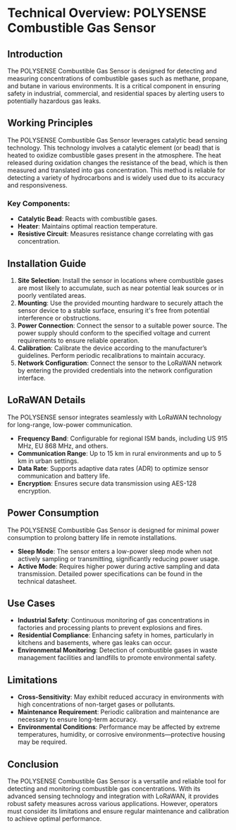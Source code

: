 # Technical Overview: POLYSENSE Combustible Gas Sensor

## Introduction
The POLYSENSE Combustible Gas Sensor is designed for detecting and measuring concentrations of combustible gases such as methane, propane, and butane in various environments. It is a critical component in ensuring safety in industrial, commercial, and residential spaces by alerting users to potentially hazardous gas leaks.

## Working Principles
The POLYSENSE Combustible Gas Sensor leverages catalytic bead sensing technology. This technology involves a catalytic element (or bead) that is heated to oxidize combustible gases present in the atmosphere. The heat released during oxidation changes the resistance of the bead, which is then measured and translated into gas concentration. This method is reliable for detecting a variety of hydrocarbons and is widely used due to its accuracy and responsiveness.

### Key Components:
- **Catalytic Bead**: Reacts with combustible gases.
- **Heater**: Maintains optimal reaction temperature.
- **Resistive Circuit**: Measures resistance change correlating with gas concentration.

## Installation Guide
1. **Site Selection**: Install the sensor in locations where combustible gases are most likely to accumulate, such as near potential leak sources or in poorly ventilated areas.
2. **Mounting**: Use the provided mounting hardware to securely attach the sensor device to a stable surface, ensuring it's free from potential interference or obstructions.
3. **Power Connection**: Connect the sensor to a suitable power source. The power supply should conform to the specified voltage and current requirements to ensure reliable operation.
4. **Calibration**: Calibrate the device according to the manufacturer’s guidelines. Perform periodic recalibrations to maintain accuracy.
5. **Network Configuration**: Connect the sensor to the LoRaWAN network by entering the provided credentials into the network configuration interface.

## LoRaWAN Details
The POLYSENSE sensor integrates seamlessly with LoRaWAN technology for long-range, low-power communication.

- **Frequency Band**: Configurable for regional ISM bands, including US 915 MHz, EU 868 MHz, and others.
- **Communication Range**: Up to 15 km in rural environments and up to 5 km in urban settings.
- **Data Rate**: Supports adaptive data rates (ADR) to optimize sensor communication and battery life.
- **Encryption**: Ensures secure data transmission using AES-128 encryption.

## Power Consumption
The POLYSENSE Combustible Gas Sensor is designed for minimal power consumption to prolong battery life in remote installations.

- **Sleep Mode**: The sensor enters a low-power sleep mode when not actively sampling or transmitting, significantly reducing power usage.
- **Active Mode**: Requires higher power during active sampling and data transmission. Detailed power specifications can be found in the technical datasheet.

## Use Cases
- **Industrial Safety**: Continuous monitoring of gas concentrations in factories and processing plants to prevent explosions and fires.
- **Residential Compliance**: Enhancing safety in homes, particularly in kitchens and basements, where gas leaks can occur.
- **Environmental Monitoring**: Detection of combustible gases in waste management facilities and landfills to promote environmental safety.

## Limitations
- **Cross-Sensitivity**: May exhibit reduced accuracy in environments with high concentrations of non-target gases or pollutants.
- **Maintenance Requirement**: Periodic calibration and maintenance are necessary to ensure long-term accuracy.
- **Environmental Conditions**: Performance may be affected by extreme temperatures, humidity, or corrosive environments—protective housing may be required.

## Conclusion
The POLYSENSE Combustible Gas Sensor is a versatile and reliable tool for detecting and monitoring combustible gas concentrations. With its advanced sensing technology and integration with LoRaWAN, it provides robust safety measures across various applications. However, operators must consider its limitations and ensure regular maintenance and calibration to achieve optimal performance.
